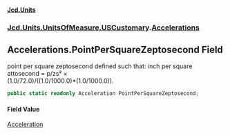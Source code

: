 #### [Jcd.Units](index.md 'index')
### [Jcd.Units.UnitsOfMeasure.USCustomary](Jcd.Units.UnitsOfMeasure.USCustomary.md 'Jcd.Units.UnitsOfMeasure.USCustomary').[Accelerations](Accelerations.md 'Jcd.Units.UnitsOfMeasure.USCustomary.Accelerations')

## Accelerations.PointPerSquareZeptosecond Field

point per square zeptosecond defined such that: inch per square attosecond = p/zs² ×  
(1.0/72.0)/((1.0/1000.0)*(1.0/1000.0)).

```csharp
public static readonly Acceleration PointPerSquareZeptosecond;
```

#### Field Value
[Acceleration](Acceleration.md 'Jcd.Units.UnitTypes.Acceleration')